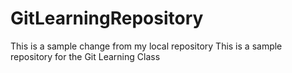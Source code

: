 # GitLearningRepository
This is a sample change from my local repository
This is a sample repository for the Git Learning Class
